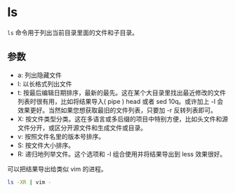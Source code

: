 # ls

`ls` 命令用于列出当前目录里面的文件和子目录。

## 参数

- a: 列出隐藏文件
- l: 以长格式列出文件
- t: 按最后编辑日期排序，最新的最先。这在某个大目录里找出最近修改的文件列表时很有用，比如将结果导入( pipe ) head 或者 sed 10q。或许加上 -l 会效果更好。当然如果您想获取最旧的文件列表，只要加 -r 反转列表即可。
- X: 按文件类型分类。这在多语言或多后缀的项目中特别方便，比如头文件和源文件分开，或区分开源文件和生成文件或目录。
- v: 按照文件名里的版本号排序。
- S: 按文件大小排序。
- R: 递归地列举文件。这个选项和 -l 组合使用并将结果导出到 less 效果很好。

可以把结果导出给类似 vim 的进程。

```bash
ls -XR | vim -
```
